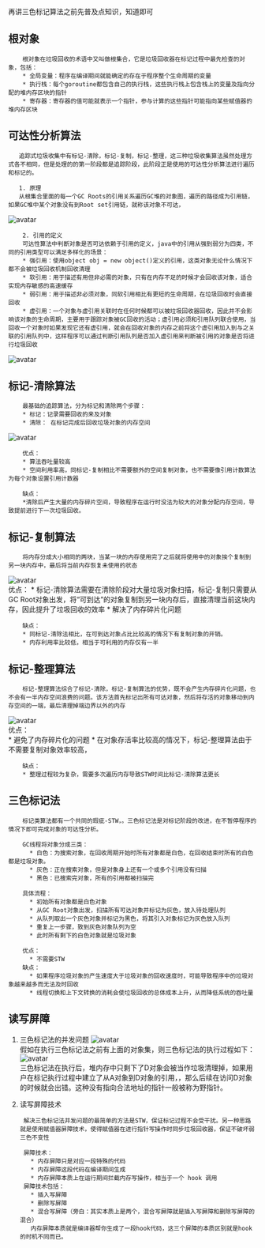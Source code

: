 再讲三色标记算法之前先普及点知识，知道即可
## 根对象
        根对象在垃圾回收的术语中又叫做根集合，它是垃圾回收器在标记过程中最先检查的对象，包括：
        * 全局变量：程序在编译期间就能确定的存在于程序整个生命周期的变量
        * 执行栈：每个goroutine都包含自己的执行栈，这些执行栈上包含栈上的变量及指向分配的堆内存区块的指针
        * 寄存器：寄存器的值可能就表示一个指针，参与计算的这些指针可能指向某些赋值器的堆内存区块
## 可达性分析算法
       追踪式垃圾收集中有标记-清除，标记-复制，标记-整理，这三种垃圾收集算法虽然处理方式各不相同，但是处理的的第一阶段都是追踪阶段，此阶段正是使用的可达性分析算法进行遍历和标记的。

       1. 原理
       从根集合里面的每一个GC Roots的引用关系遍历GC堆的对象图，遍历的路径成为引用链，如果GC堆中某个对象没有到Root set引用链，就称该对象不可达，
![avatar](根对象.jpg) 

        2. 引用的定义
        可达性算法中判断对象是否可达依赖于引用的定义，java中的引用从强到弱分为四类，不同的引用类型可以满足多样化的场景：
        * 强引用：使用object obj = new object()定义的引用，这类对象无论什么情况下都不会被垃圾回收机制回收清理
        * 软引用：用于描述有用但非必需的对象，只有在内存不足的时候才会回收该对象，适合实现内存敏感的高速缓存
        * 弱引用：用于描述非必须对象，同软引用相比有更短的生命周期，在垃圾回收时会直接回收
        * 虚引用：一个对象与虚引用关联时在任何时候都可以被垃圾回收器回收，因此并不会影响该对象的生命周期，主要用于跟踪对象被GC回收的活动；虚引用必须和引用队列联合使用，当回收一个对象时如果发现它还有虚引用，就会在回收对象的内存之前将这个虚引用加入到与之关联的引用队列中，这样程序可以通过判断引用队列是否加入虚引用来判断被引用的对象是否将进行垃圾回收
![avatar](引用.jpg) 
## 标记-清除算法
        最基础的追踪算法，分为标记和清除两个步骤：
        * 标记：记录需要回收的来及对象
        * 清除： 在标记完成后回收垃圾对象的内存空间 
![avatar](清除.png) 

        优点：  
        * 算法吞吐量较高
        * 空间利用率高，同标记-复制相比不需要额外的空间复制对象，也不需要像引用计数算法为每个对象设置引用计数器
        
        缺点：
        *清除后产生大量的内存碎片空间，导致程序在运行时没法为较大的对象分配内存空间，导致提前进行下一次垃圾回收。
## 标记-复制算法
        将内存分成大小相同的两块，当某一块的内存使用完了之后就将使用中的对象挨个复制到另一块内存中，最后将当前内存恢复未使用的状态   
![avatar](复制.png)     
        优点：
        * 标记-清除算法需要在清除阶段对大量垃圾对象扫描，标记-复制只需要从GC Root对象出发，将“可到达”的对象复制到另一块内存后，直接清理当前这块内存，因此提升了垃圾回收的效率
        * 解决了内存碎片化问题

        缺点：
        * 同标记-清除法相比，在可到达对象占比比较高的情况下有复制对象的开销。
        * 内存利用率比较低，相当于可利用的内存仅有一半
## 标记-整理算法
        标记-整理算法综合了标记-清除，标记-复制算法的优势，既不会产生内存碎片化问题，也不会有一半内存空间浪费的问题。该方法首先标记出所有可达对象，然后将存活的对象移动到内存空间的一端，最后清理掉端边界以外的内存
![avatar](整理.png)     
        优点：  
        * 避免了内存碎片化的问题
        * 在对象存活率比较高的情况下，标记-整理算法由于不需要复制对象效率较高，

        缺点：
        * 整理过程较为复杂，需要多次遍历内存导致STW时间比标记-清除算法更长
## 三色标记法
        标记类算法都有一个共同的瑕疵-STW，。三色标记法是对标记阶段的改进，在不暂停程序的情况下即可完成对象的可达性分析。

        GC线程将对象分成三类：
          * 白色：为搜索对象，在回收周期开始时所有对象都是白色，在回收结束时所有的白色都是垃圾对象。
          * 灰色：正在搜索对象，但是对象身上还有一个或多个引用没有扫描
          * 黑色：已搜索完对象，所有的引用都被扫描完

        具体流程：
          * 初始所有对象都是白色对象
          * 从GC Root对象出发，扫描所有可达对象并标记为灰色，放入待处理队列
          * 从队列取出一个灰色对象并标记为黑色，将其引入对象标记为灰色放入队列
          * 重复上一步骤，致到灰色对象队列为空
          * 此时所有剩下的白色对象就是垃圾对象
        
        优点：
          * 不需要STW
        缺点：
          * 如果程序垃圾对象的产生速度大于垃圾对象的回收速度时，可能导致程序中的垃圾对象越来越多而无法及时回收
          * 线程切换和上下文转换的消耗会使垃圾回收的总体成本上升，从而降低系统的吞吐量
## 读写屏障
1. 三色标记法的并发问题 
![avatar](GCRoot.png)         
        假如在执行三色标记法之前有上面的对象集，则三色标记法的执行过程如下：
![avatar](流程.png)       
三色标记法在执行后，堆内存中只剩下了D对象会被当作垃圾清理掉，如果用户在标记执行过程中建立了从A对象到D对象的引用，，那么后续在访问D对象的时候就会出错。这种没有指向合法地址的指针一般被称为野指针。
2. 读写屏障技术         

        解决三色标记法并发问题的最简单的方法是STW，保证标记过程不会受干扰。另一种思路就是使用赋值器屏障技术，使得赋值器在进行指针写操作时同步垃圾回收器，保证不破坏弱三色不变性  

        屏障技术：      
          * 内存屏障只是对应一段特殊的代码
          * 内存屏障这段代码在编译期间生成
          * 内存屏障本质上在运行期间拦截内存写操作，相当于一个 hook 调用
        屏障技术包括：          
          * 插入写屏障
          * 删除写屏障
          * 混合写屏障（旁白：其实本质上是两个，混合写屏障就是插入写屏障和删除写屏障的混合）
          内存屏障本质就是编译器帮你生成了一段hook代码，这三个屏障的本质区别就是hook的时机不同而已。




